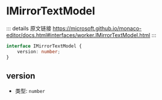 # IMirrorTextModel

<backTop />
        
::: details 原文链接
https://microsoft.github.io/monaco-editor/docs.html#interfaces/worker.IMirrorTextModel.html
:::

```ts
interface IMirrorTextModel {
    version: number;
}
```


## version
- 类型: `number`